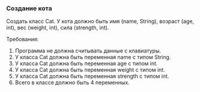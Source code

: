 
### Создание кота

Создать класс Cat. У кота должно быть имя (name, String), возраст (age, int), вес (weight, int), сила (strength, int).


Требования:
1.	Программа не должна считывать данные с клавиатуры.
2.	У класса Cat должна быть переменная name с типом String.
3.	У класса Cat должна быть переменная age с типом int.
4.	У класса Cat должна быть переменная weight с типом int.
5.	У класса Cat должна быть переменная strength с типом int.
6.	Всего в классе должно быть 4 переменных.


